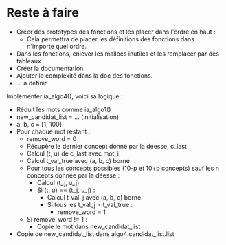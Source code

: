 # Reste à faire

- Créer des prototypes des fonctions et les placer dans l'ordre en haut :  
  - Cela permettra de placer les définitions des fonctions dans n'importe quel ordre.
- Dans les fonctions, enlever les mallocs inutiles et les remplacer par des tableaux.
- Créer la documentation.
- Ajouter la complexité dans la doc des fonctions.
- ... à définir  
  
  
Implémenter ia_algo4(), voici sa logique :
- Réduit les mots comme ia_algo1()
- new_candidat_list = ... (initialisation)
- a, b, c = [1, 100]
- Pour chaque mot restant :
  - remove_word = 0
  - Récupère le dernier concept donné par la déesse, c_last
  - Calcul (t, u) de c_last avec mot_i
  - Calcul t_val_true avec (a, b, c) borné
  - Pour tous les concepts possibles (10-p et 10+p concepts) sauf les n concepts donnée par la déesse :
    - Calcul (t_j, u_j)
    - Si (t, u) == (t_j, u_j) :
      - Calcul t_val_j avec (a, b, c) borné
      - Si tous les t_val_j > t_val_true :
        - remove_word = 1
  - Si remove_word != 1 :
    - Copie le mot  dans new_candidat_list
- Copie de new_candidat_list dans algo4.candidat_list.list
